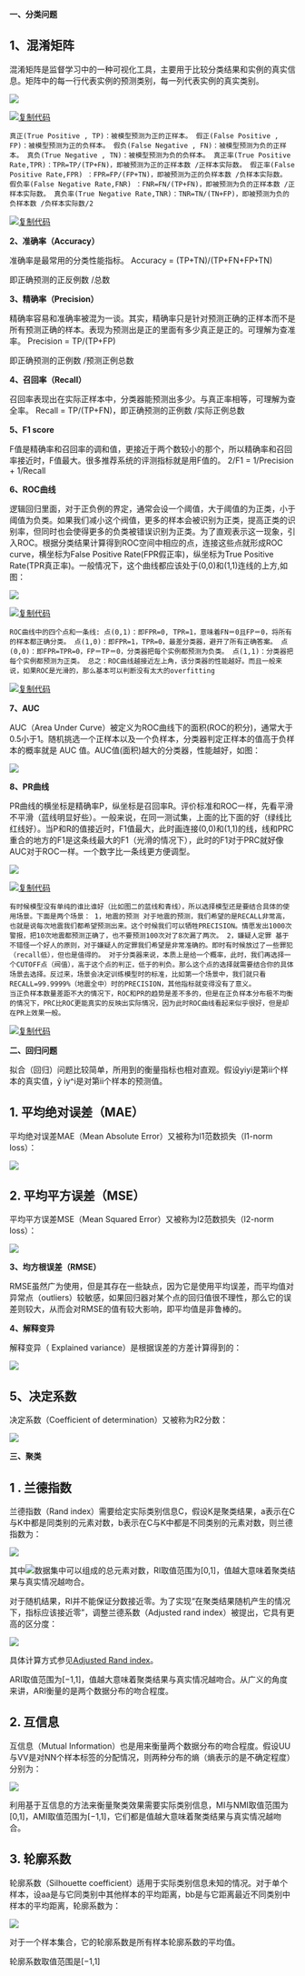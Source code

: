 **一、分类问题**

1、混淆矩阵
------

混淆矩阵是监督学习中的一种可视化工具，主要用于比较分类结果和实例的真实信息。矩阵中的每一行代表实例的预测类别，每一列代表实例的真实类别。

 ![](resources/DF2ADEDF6133579EB2FA15AC445B6BAC.png)

[![复制代码](resources/51E409B11AA51C150090697429A953ED.gif)]( "复制代码")

    真正(True Positive , TP)：被模型预测为正的正样本。 假正(False Positive , FP)：被模型预测为正的负样本。 假负(False Negative , FN)：被模型预测为负的正样本。 真负(True Negative , TN)：被模型预测为负的负样本。 真正率(True Positive Rate,TPR)：TPR=TP/(TP+FN)，即被预测为正的正样本数 /正样本实际数。 假正率(False Positive Rate,FPR) ：FPR=FP/(FP+TN)，即被预测为正的负样本数 /负样本实际数。 假负率(False Negative Rate,FNR) ：FNR=FN/(TP+FN)，即被预测为负的正样本数 /正样本实际数。 真负率(True Negative Rate,TNR)：TNR=TN/(TN+FP)，即被预测为负的负样本数 /负样本实际数/2

[![复制代码](resources/51E409B11AA51C150090697429A953ED.gif)]( "复制代码")

**2、准确率（Accuracy）**

准确率是最常用的分类性能指标。
Accuracy = (TP+TN)/(TP+FN+FP+TN)

即正确预测的正反例数 /总数

**3、精确率（Precision）**

精确率容易和准确率被混为一谈。其实，精确率只是针对预测正确的正样本而不是所有预测正确的样本。表现为预测出是正的里面有多少真正是正的。可理解为查准率。
Precision = TP/(TP+FP)

即正确预测的正例数 /预测正例总数

**4、召回率（Recall）**

召回率表现出在实际正样本中，分类器能预测出多少。与真正率相等，可理解为查全率。
Recall = TP/(TP+FN)，即正确预测的正例数 /实际正例总数

**5、F1 score**

F值是精确率和召回率的调和值，更接近于两个数较小的那个，所以精确率和召回率接近时，F值最大。很多推荐系统的评测指标就是用F值的。
2/F1 = 1/Precision + 1/Recall

**6、ROC曲线**

逻辑回归里面，对于正负例的界定，通常会设一个阈值，大于阈值的为正类，小于阈值为负类。如果我们减小这个阀值，更多的样本会被识别为正类，提高正类的识别率，但同时也会使得更多的负类被错误识别为正类。为了直观表示这一现象，引入ROC。根据分类结果计算得到ROC空间中相应的点，连接这些点就形成ROC curve，横坐标为False Positive Rate(FPR假正率)，纵坐标为True Positive Rate(TPR真正率)。一般情况下，这个曲线都应该处于(0,0)和(1,1)连线的上方,如图：

![](resources/AA675E8B10ED564DC81F66B97F44FA0E.png)

[![复制代码](resources/51E409B11AA51C150090697429A953ED.gif)]( "复制代码")

    ROC曲线中的四个点和一条线: 点(0,1)：即FPR=0, TPR=1，意味着FN＝0且FP＝0，将所有的样本都正确分类。 点(1,0)：即FPR=1，TPR=0，最差分类器，避开了所有正确答案。 点(0,0)：即FPR=TPR=0，FP＝TP＝0，分类器把每个实例都预测为负类。 点(1,1)：分类器把每个实例都预测为正类。 总之：ROC曲线越接近左上角，该分类器的性能越好。而且一般来说，如果ROC是光滑的，那么基本可以判断没有太大的overfitting

[![复制代码](resources/51E409B11AA51C150090697429A953ED.gif)]( "复制代码")

**7、AUC**

AUC（Area Under Curve）被定义为ROC曲线下的面积(ROC的积分)，通常大于0.5小于1。随机挑选一个正样本以及一个负样本，分类器判定正样本的值高于负样本的概率就是 AUC 值。AUC值(面积)越大的分类器，性能越好，如图：

![](resources/DFA83C401C17E405800C09CEDF6B2C6B.png)

**8、PR曲线**

PR曲线的横坐标是精确率P，纵坐标是召回率R。评价标准和ROC一样，先看平滑不平滑（蓝线明显好些）。一般来说，在同一测试集，上面的比下面的好（绿线比红线好）。当P和R的值接近时，F1值最大，此时画连接(0,0)和(1,1)的线，线和PRC重合的地方的F1是这条线最大的F1（光滑的情况下），此时的F1对于PRC就好像AUC对于ROC一样。一个数字比一条线更方便调型。

![](resources/DE3B844A4DEBA8766A3D0017F6553EDD.png)

[![复制代码](resources/51E409B11AA51C150090697429A953ED.gif)]( "复制代码")

    有时候模型没有单纯的谁比谁好（比如图二的蓝线和青线），所以选择模型还是要结合具体的使用场景。下面是两个场景： 1，地震的预测 对于地震的预测，我们希望的是RECALL非常高，也就是说每次地震我们都希望预测出来。这个时候我们可以牺牲PRECISION。情愿发出1000次警报，把10次地震都预测正确了，也不要预测100次对了8次漏了两次。 2，嫌疑人定罪 基于不错怪一个好人的原则，对于嫌疑人的定罪我们希望是非常准确的。即时有时候放过了一些罪犯（recall低），但也是值得的。 对于分类器来说，本质上是给一个概率，此时，我们再选择一个CUTOFF点（阀值），高于这个点的判正，低于的判负。那么这个点的选择就需要结合你的具体场景去选择。反过来，场景会决定训练模型时的标准，比如第一个场景中，我们就只看RECALL=99.9999%（地震全中）时的PRECISION，其他指标就变得没有了意义。
    当正负样本数量差距不大的情况下，ROC和PR的趋势是差不多的，但是在正负样本分布极不均衡的情况下，PRC比ROC更能真实的反映出实际情况，因为此时ROC曲线看起来似乎很好，但是却在PR上效果一般。

[![复制代码](resources/51E409B11AA51C150090697429A953ED.gif)]( "复制代码")

**二、回归问题**

拟合（回归）问题比较简单，所用到的衡量指标也相对直观。假设yiyi是第ii个样本的真实值，ŷ iy^i是对第ii个样本的预测值。

1\. 平均绝对误差（MAE）
---------------

平均绝对误差MAE（Mean Absolute Error）又被称为l1范数损失（l1-norm loss）：

 ![](resources/EB00092F8661BC40DC26352E065F315E.png)

2\. 平均平方误差（MSE）
---------------

平均平方误差MSE（Mean Squared Error）又被称为l2范数损失（l2-norm loss）：

 ![](resources/49221522636180300419634B468A79EA.png)

**3、均方根误差（RMSE）**

RMSE虽然广为使用，但是其存在一些缺点，因为它是使用平均误差，而平均值对异常点（outliers）较敏感，如果回归器对某个点的回归值很不理性，那么它的误差则较大，从而会对RMSE的值有较大影响，即平均值是非鲁棒的。

**4、解释变异**

解释变异（ Explained variance）是根据误差的方差计算得到的：

 ![](resources/66863DBCB2A038277BB5A8F82A8D93BA.png)

5、决定系数
------

决定系数（Coefficient of determination）又被称为R2分数：

 ![](resources/2C4110BFEA3454E4F84303B0F9999F97.png)

**三、聚类**

1 . 兰德指数
--------

兰德指数（Rand index）需要给定实际类别信息C，假设K是聚类结果，a表示在C与K中都是同类别的元素对数，b表示在C与K中都是不同类别的元素对数，则兰德指数为：

 ![](resources/4B45D4D4C09D68B717DEB8BDD6F9455B.png)

其中![](resources/40A1B2167FC51965D5A91C4E21682FDF.png)数据集中可以组成的总元素对数，RI取值范围为[0,1]，值越大意味着聚类结果与真实情况越吻合。

对于随机结果，RI并不能保证分数接近零。为了实现“在聚类结果随机产生的情况下，指标应该接近零”，调整兰德系数（Adjusted rand index）被提出，它具有更高的区分度：

 ![](resources/202C4543CD17F3F930B813DE2DB6D986.png)

具体计算方式参见[Adjusted Rand index](https://en.wikipedia.org/wiki/Rand_index#Adjusted_Rand_index)。

ARI取值范围为[−1,1]，值越大意味着聚类结果与真实情况越吻合。从广义的角度来讲，ARI衡量的是两个数据分布的吻合程度。

2\. 互信息
-------

互信息（Mutual Information）也是用来衡量两个数据分布的吻合程度。假设UU与VV是对NN个样本标签的分配情况，则两种分布的熵（熵表示的是不确定程度）分别为：

 ![](resources/3F4D86C02126706C5F88D55D39D22F11.png)

利用基于互信息的方法来衡量聚类效果需要实际类别信息，MI与NMI取值范围为[0,1]，AMI取值范围为[−1,1]，它们都是值越大意味着聚类结果与真实情况越吻合。

3\. 轮廓系数
--------

轮廓系数（Silhouette coefficient）适用于实际类别信息未知的情况。对于单个样本，设aa是与它同类别中其他样本的平均距离，bb是与它距离最近不同类别中样本的平均距离，轮廓系数为：

 ![](resources/A09ACFE90C7A02D6B792EBB6C8CE2F0D.png)

对于一个样本集合，它的轮廓系数是所有样本轮廓系数的平均值。

轮廓系数取值范围是[−1,1]